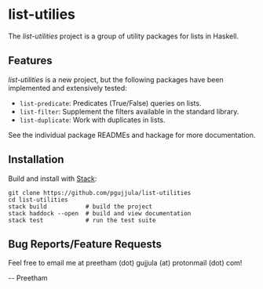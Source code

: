 # list-utilies
The _list-utilities_ project is a group of utility packages for lists in Haskell.

## Features
_list-utilities_ is a new project, but the following packages have been implemented and extensively tested:
* `list-predicate`: Predicates (True/False) queries on lists.
* `list-filter`: Supplement the filters available in the standard library.
* `list-duplicate`: Work with duplicates in lists.

See the individual package READMEs and hackage for more documentation.

## Installation
Build and install with [Stack](https://www.haskellstack.org):

```
git clone https://github.com/pgujjula/list-utilities
cd list-utilities
stack build           # build the project
stack haddock --open  # build and view documentation
stack test            # run the test suite
```

## Bug Reports/Feature Requests
Feel free to email me at preetham (dot) gujjula (at) protonmail (dot) com!

-- Preetham
